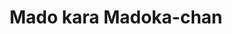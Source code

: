--- 
title: "Mado kara Madoka-chan"
publishdate: "2018-12-20T16:48:46+02:00"
src: "https://365manga.net/manga/mado-kara-madoka-chan"
image: "https://data.365manga.net/images/thumbnails/32758-mado-kara-madoka-chan.jpg"
description: " The mostly quiet Madoka-chan likes to hang out at her window, where some salary man tends to pass by, leading to Madoka doing all kinds of activities."
---